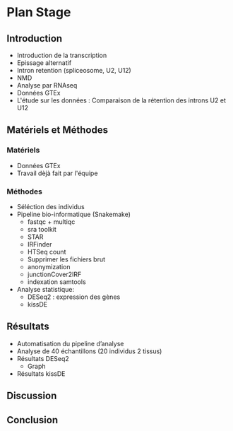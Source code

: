 # Plan Stage

## Introduction

* Introduction de la transcription
* Epissage alternatif
* Intron retention (spliceosome, U2, U12)
* NMD
* Analyse par RNAseq
* Données GTEx
* L'étude sur les données : Comparaison de la rétention des introns U2 et U12

## Matériels et Méthodes

### Matériels

* Données GTEx
* Travail dèjà fait par l'équipe

### Méthodes

* Séléction des individus
* Pipeline bio-informatique (Snakemake)
    * fastqc + multiqc
    * sra toolkit
    * STAR
    * IRFinder
    * HTSeq count
    * Supprimer les fichiers brut
    * anonymization
    * junctionCover2IRF
    * indexation samtools
* Analyse statistique:
    * DESeq2 : expression des gènes
    * kissDE

## Résultats

* Automatisation du pipeline d’analyse
* Analyse de 40 échantillons (20 individus 2 tissus)
* Résultats DESeq2  
    * Graph
* Résultats kissDE

## Discussion


## Conclusion
